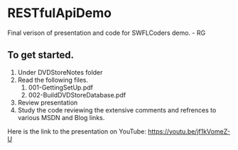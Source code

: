 # RESTfulApiDemo

Final verison of presentation and code for SWFLCoders demo. - RG

## To get started.

1. Under DVDStoreNotes folder
2. Read the following files.
    1. 001-GettingSetUp.pdf
    3. 002-BuildDVDStoreDatabase.pdf
3. Review presentation
4. Study the code reviewing the extensive comments and refrences to various MSDN and Blog links.

Here is the link to the presentation on YouTube:  https://youtu.be/jf1kVomeZ-U

